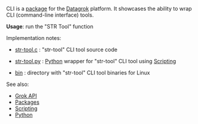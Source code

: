 CLI is a [package](https://datagrok.ai/help/develop/develop#packages) for the [Datagrok](https://datagrok.ai) platform.
It showcases the ability to wrap CLI (command-line interface) tools. 

**Usage**: run the "STR Tool" function

Implementation notes:

* [str-tool.c](https://github.com/datagrok-ai/public/blob/master/packages/CLI/src/str-tool.c)
  : "str-tool" CLI tool source code

* [str-tool.py](https://github.com/datagrok-ai/public/blob/master/packages/CLI/scripts/str-tool.py)
  : [Python](https://www.python.org/) wrapper for "str-tool" CLI tool using [Scripting](https://datagrok.ai/help/develop/scripting)
  
* [bin](https://github.com/datagrok-ai/public/blob/master/packages/CLI/bin)
  : directory with "str-tool" CLI tool binaries for Linux


See also: 
  * [Grok API](https://datagrok.ai/help/develop/js-api)
  * [Packages](https://datagrok.ai/help/develop/develop#packages)
  * [Scripting](https://datagrok.ai/help/develop/scripting)
  * [Python](https://www.python.org/)
